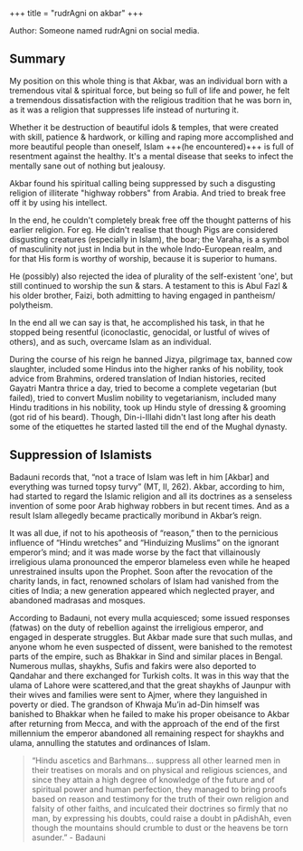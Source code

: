 +++
title = "rudrAgni on akbar"
+++

Author: Someone named rudrAgni on social media. 

## Summary
My position on this whole thing is that Akbar, was an individual born with a tremendous vital & spiritual force, but being so full of life and power, he felt a tremendous dissatisfaction with the religious tradition that he was born in, as it was a religion that suppresses life instead of nurturing it.

Whether it be destruction of beautiful idols & temples, that were created with skill, patience & hardwork, or killing and raping more accomplished and more beautiful people than oneself, Islam +++(he encountered)+++ is full of resentment against the healthy. It's a mental disease that seeks to infect the mentally sane out of nothing but jealousy.

Akbar found his spiritual calling being suppressed by such a disgusting religion of illiterate "highway robbers" from Arabia. And tried to break free off it by using his intellect.

In the end, he couldn't completely break free off the thought patterns of his earlier religion. For eg. He didn't realise that though Pigs are considered disgusting creatures (especially in Islam), the boar; the Varaha, is a symbol of masculinity not just in India but in the whole Indo-European realm, and for that His form is worthy of worship, because it is superior to humans.

He (possibly) also rejected the idea of plurality of the self-existent 'one', but still continued to worship the sun & stars. A testament to this is Abul Fazl & his older brother, Faizi, both admitting to having engaged in pantheism/ polytheism.

In the end all we can say is that, he accomplished his task, in that he stopped being resentful (iconoclastic, genocidal, or lustful of wives of others), and as such, overcame Islam as an individual.

During the course of his reign he banned Jizya, pilgrimage tax, banned cow slaughter, included some Hindus into the higher ranks of his nobility, took advice from Brahmins, ordered translation of Indian histories, recited Gayatri Mantra thrice a day, tried to become a complete vegetarian (but failed), tried to convert Muslim nobility to vegetarianism, included many Hindu traditions in his nobility, took up Hindu style of dressing & grooming (got rid of his beard). Though, Din-i-Illahi didn't last long after his death some of the etiquettes he started lasted till the end of the Mughal dynasty.


## Suppression of Islamists
Badauni records that, “not a trace of Islam was left in him [Akbar] and everything was turned topsy turvy” (MT, II, 262). Akbar, according to him, had started to regard the Islamic religion and all its doctrines as a senseless invention of some poor Arab highway robbers in but recent times. And as a result Islam allegedly became practically moribund in Akbar’s reign.

It was all due, if not to his apotheosis of “reason,” then to the pernicious influence of “Hindu wretches” and “Hinduizing Muslims” on the ignorant emperor’s mind; and it was made worse by the fact that villainously irreligious ulama pronounced the emperor blameless even while he heaped unrestrained insults upon the Prophet. Soon after the revocation of the charity lands, in fact, renowned scholars of Islam had vanished from the cities of India; a new generation appeared which neglected prayer, and abandoned madrasas and mosques. 

According to Badauni, not every mulla acquiesced; some issued responses (fatwas) on the duty of rebellion against the irreligious emperor, and engaged in desperate struggles. But Akbar made sure that such mullas, and anyone whom he even suspected of dissent, were banished to the remotest parts of the empire, such as Bhakkar in Sind and similar places in Bengal. Numerous mullas, shaykhs, Sufis and fakirs were also deported to Qandahar and there exchanged for Turkish colts. It was in this way that the ulama of Lahore were scattered,and that the great shaykhs of Jaunpur with their wives and families were sent to Ajmer, where they languished in poverty or died. The grandson of Khwaja Mu’in ad-Din himself was banished to Bhakkar when he failed to make his proper obeisance to Akbar after returning from Mecca, and with the approach of the end of the first millennium the emperor abandoned all remaining respect for shaykhs and ulama, annulling the statutes and ordinances of Islam.

> “Hindu ascetics and Barhmans… suppress all other learned men in their treatises on morals and on physical and religious sciences, and since they attain a high degree of knowledge of the future and of spiritual power and human perfection, they managed to bring proofs based on reason and testimony for the truth of their own religion and falsity of other faiths, and inculcated their doctrines so firmly that no man, by expressing his doubts, could raise a doubt in pAdishAh, even though the mountains should crumble to dust or the heavens be torn asunder.” - Badauni